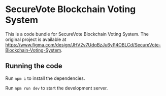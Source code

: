 
  # SecureVote Blockchain Voting System

  This is a code bundle for SecureVote Blockchain Voting System. The original project is available at https://www.figma.com/design/JHV2v7UdqBzJu6yP4OBLCd/SecureVote-Blockchain-Voting-System.

  ## Running the code

  Run `npm i` to install the dependencies.

  Run `npm run dev` to start the development server.
  